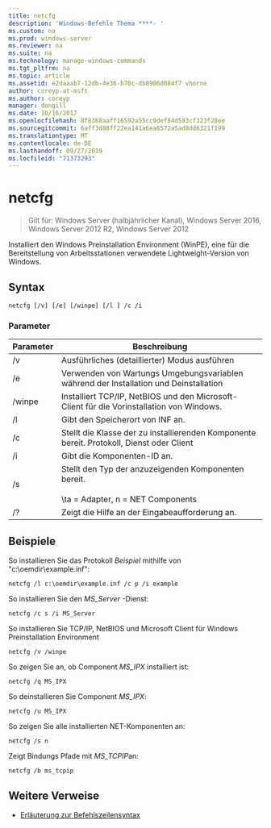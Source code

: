 ```yaml
---
title: netcfg
description: 'Windows-Befehle Thema ****- '
ms.custom: na
ms.prod: windows-server
ms.reviewer: na
ms.suite: na
ms.technology: manage-windows-commands
ms.tgt_pltfrm: na
ms.topic: article
ms.assetid: e2daaab7-12db-4e36-b70c-db8906d084f7 vhorne
author: coreyp-at-msft
ms.author: coreyp
manager: dongill
ms.date: 10/16/2017
ms.openlocfilehash: 8f8368aaff16592a55cc9def84d593cf323f28ee
ms.sourcegitcommit: 6aff3d88ff22ea141a6ea6572a5ad8dd6321f199
ms.translationtype: MT
ms.contentlocale: de-DE
ms.lasthandoff: 09/27/2019
ms.locfileid: "71373293"
---
```

# <a name="netcfg"></a>netcfg

>Gilt für: Windows Server (halbjährlicher Kanal), Windows Server 2016, Windows Server 2012 R2, Windows Server 2012

Installiert den Windows Preinstallation Environment (WinPE), eine für die Bereitstellung von Arbeitsstationen verwendete Lightweight-Version von Windows.   
## <a name="syntax"></a>Syntax  
```  
netcfg [/v] [/e] [/winpe] [/l ] /c /i  
```  
### <a name="parameters"></a>Parameter  
|Parameter|Beschreibung|  
|-------|--------|  
|/v|Ausführliches (detaillierter) Modus ausführen|  
|/e|Verwenden von Wartungs Umgebungsvariablen während der Installation und Deinstallation|  
|/winpe|Installiert TCP/IP, NetBIOS und den Microsoft-Client für die Vorinstallation von Windows.|  
|/l|Gibt den Speicherort von INF an.|  
|/c|Stellt die Klasse der zu installierenden Komponente bereit. Protokoll, Dienst oder Client|  
|/i|Gibt die Komponenten-ID an.|  
|/s|Stellt den Typ der anzuzeigenden Komponenten bereit.<br /><br />\ta = Adapter, n = NET Components|  
|/?|Zeigt die Hilfe an der Eingabeaufforderung an.|  
## <a name="BKMK_Examples"></a>Beispiele  
So installieren Sie das Protokoll *Beispiel* mithilfe von "c:\oemdir\example.inf":  
```  
netcfg /l c:\oemdir\example.inf /c p /i example  
```  
So installieren Sie den *MS_Server* -Dienst:  
```  
netcfg /c s /i MS_Server  
```  
So installieren Sie TCP/IP, NetBIOS und Microsoft Client für Windows Preinstallation Environment  
```  
netcfg /v /winpe  
```  
So zeigen Sie an, ob Component *MS_IPX* installiert ist:  
```  
netcfg /q MS_IPX  
```  
So deinstallieren Sie Component *MS_IPX*:  
```  
netcfg /u MS_IPX  
```  
So zeigen Sie alle installierten NET-Komponenten an:  
```  
netcfg /s n  
```  
Zeigt Bindungs Pfade mit *MS_TCPIP*an:  
```  
netcfg /b ms_tcpip  
```  
## <a name="additional-references"></a>Weitere Verweise  
-   [Erläuterung zur Befehlszeilensyntax](command-line-syntax-key.md)  
